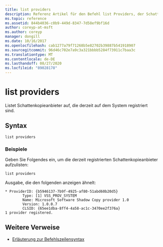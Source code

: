 ```yaml
---
title: list providers
description: Referenz Artikel für den Befehl list Providers, der Schattenkopieanbieter auflistet, die derzeit auf dem System registriert sind.
ms.topic: reference
ms.assetid: 844b4036-c0b9-449d-8347-7d58ef9bf16d
author: coreyp-at-msft
ms.author: coreyp
manager: dongill
ms.date: 10/16/2017
ms.openlocfilehash: cab1277a79f71268b5e82702b39887b541918907
ms.sourcegitcommit: 96d46c702e7a9c3a321bbbb5284f73911c7baa3c
ms.translationtype: MT
ms.contentlocale: de-DE
ms.lasthandoff: 08/27/2020
ms.locfileid: "89028178"
---
```

# <a name="list-providers"></a>list providers

Listet Schattenkopieanbieter auf, die derzeit auf dem System registriert sind.

## <a name="syntax"></a>Syntax

```
list providers
```

### <a name="examples"></a>Beispiele

Geben Sie Folgendes ein, um die derzeit registrierten Schattenkopieanbieter aufzulisten:

```
list providers
```

Ausgabe, die den folgenden anzeigen ähnelt:

```
* ProviderID: {b5946137-7b9f-4925-af80-51abd60b20d5}
        Type: [1] VSS_PROV_SYSTEM
        Name: Microsoft Software Shadow Copy provider 1.0
        Version: 1.0.0.7
        CLSID: {65ee1dba-8ff4-4a58-ac1c-3470ee2f376a}
1 provider registered.
```

## <a name="additional-references"></a>Weitere Verweise

- [Erläuterung zur Befehlszeilensyntax](command-line-syntax-key.md)